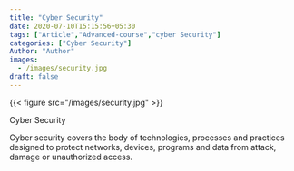 ```yaml
---
title: "Cyber Security"
date: 2020-07-10T15:15:56+05:30
tags: ["Article","Advanced-course","cyber Security"]
categories: ["Cyber Security"]
Author: "Author"
images:
  - /images/security.jpg
draft: false
---
```

{{< figure src="/images/security.jpg" >}}

Cyber Security

Cyber security covers the body of technologies, processes and practices designed to protect networks, devices, programs and data from attack, damage or unauthorized access.